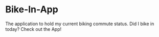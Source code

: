 # Bike-In-App

The application to hold my current biking commute status. Did I bike in today? Check out the App!
